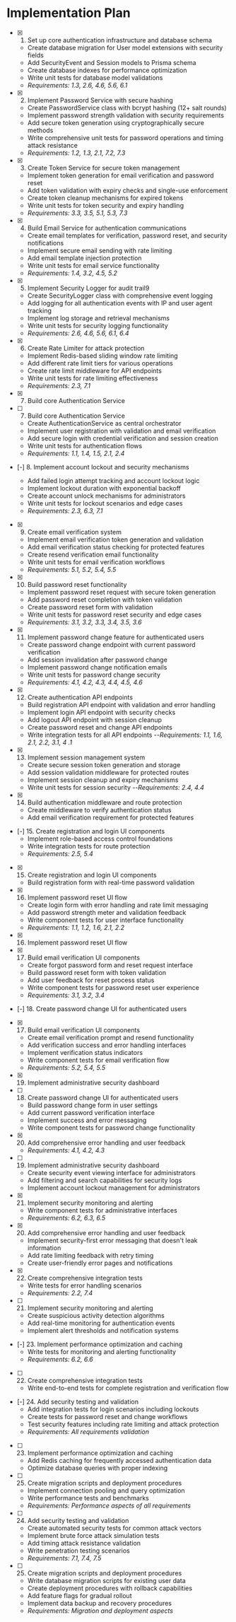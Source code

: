 # Implementation Plan

- [x] 1. Set up core authentication infrastructure and database schema





  - Create database migration for User model extensions with security fields
  - Add SecurityEvent and Session models to Prisma schema
  - Create database indexes for performance optimization
  - Write unit tests for database model validations
  - _Requirements: 1.3, 2.6, 4.6, 5.6, 6.1_

- [x] 2. Implement Password Service with secure hashing
  - Create PasswordService class with bcrypt hashing (12+ salt rounds)
  - Implement password strength validation with security requirements
  - Add secure token generation using cryptographically secure methods
  - Write comprehensive unit tests for password operations and timing attack resistance
  - _Requirements: 1.2, 1.3, 2.1, 7.2, 7.3_

- [x] 3. Create Token Service for secure token management





  - Implement token generation for email verification and password reset
  - Add token validation with expiry checks and single-use enforcement
  - Create token cleanup mechanisms for expired tokens
  - Write unit tests for token security and expiry handling
  - _Requirements: 3.3, 3.5, 5.1, 5.3, 7.3_

- [x] 4. Build Email Service for authentication communications





  - Create email templates for verification, password reset, and security notifications
  - Implement secure email sending with rate limiting
  - Add email template injection protection
  - Write unit tests for email service functionality
  - _Requirements: 1.4, 3.2, 4.5, 5.2_

- [x] 5. Implement Security Logger for audit trail9








  - Create SecurityLogger class with comprehensive event logging
  - Add logging for all authentication events with IP and user agent tracking
  - Implement log storage and retrieval mechanisms
  - Write unit tests for security logging functionality
  - _Requirements: 2.6, 4.6, 5.6, 6.1, 6.4_

- [x] 6. Create Rate Limiter for attack protection









  - Implement Redis-based sliding window rate limiting
  - Add different rate limit tiers for various operations
  - Create rate limit middleware for API endpoints
  - Write unit tests for rate limiting effectiveness
  - _Requirements: 2.3, 7.1_
- [x] 7. Build core Authentication Service




- [ ] 7. Build core Authentication Service

  - Create AuthenticationService as central orchestrator
  - Implement user registration with validation and email verification
  - Add secure login with credential verification and session creation
  - Write unit tests for authentication flows
  - _Requirements: 1.1, 1.4, 1.5, 2.1, 2.4_





- [-] 8. Implement account lockout and security mechanisms



  - Add failed login attempt tracking and account lockout logic
  - Implement lockout duration with exponential backoff
  - Create account unlock mechanisms for administrators
  - Write unit tests for lockout scenarios and edge cases
  - _Requirements: 2.3, 6.3, 7.1_

- [x] 9. Create email verification system




  - Implement email verification token generation and validation
  - Add email verification status checking for protected features
  - Create resend verification email functionality
  - Write unit tests for email verification workflows
  - _Requirements: 5.1, 5.2, 5.4, 5.5_



- [x] 10. Build password reset functionality


  - Implement password reset request with secure token generation
  - Add password reset completion with token validation
  - Create password reset form with validation
  - Write unit tests for password reset security and edge cases
  - _Requirements: 3.1, 3.2, 3.3, 3.4, 3.5, 3.6_

- [x] 11. Implement password change feature for authenticated users


  - Create password change endpoint with current password verification
  - Add session invalidation after password change
  - Implement password change notification emails
  - Write unit tests for password change security
  - _Requirements: 4.1, 4.2, 4.3, 4.4, 4.5, 4.6_

- [x] 12. Create authentication API endpoints



  - Build registration API endpoint with validation and error handling
  - Implement login API endpoint with security checks
  - Add logout API endpoint with session cleanup
  - Create password reset and change API endpoints
  - Write integration tests for all API endpoints
  --_Requirements: 1.1, 1.6, 2.1, 2.2, 3.1, 4
.1_

- [x] 13. Implement session management system

  - Create secure session token generation and storage
  - Add session validation middleware for protected routes
  - Implement session cleanup and expiry mechanisms
  - Write unit tests for session security
  --_Requirements: 2.4, 4.4_


- [x] 14. Build authentication middleware and route protection

  - Create middleware to verify authentication status
  - Add email verification requirement for protected features
- [-] 15. Create registration and login UI components
  - Implement role-based access control foundations
  - Write integration tests for route protection
  - _Requirements: 2.5, 5.4_

- [x] 15. Create registration and login UI components

  - Build registration form with real-time password validation
- [x] 16. Implement password reset UI flow
  - Create login form with error handling and rate limit messaging
  - Add password strength meter and validation feedback
  - Write component tests for user interface functionality
  - _Requirements: 1.1, 1.2, 1.6, 2.1, 2.2_

- [x] 16. Implement password reset UI flow

- [x] 17. Build email verification UI components
  - Create forgot password form and reset request interface
  - Build password reset form with token validation
  - Add user feedback for reset process status
  - Write component tests for password reset user experience
  - _Requirements: 3.1, 3.2, 3.4_

- [-] 18. Create password change UI for authenticated users
- [x] 17. Build email verification UI components

  - Create email verification prompt and resend functionality
  - Add verification success and error handling interfaces
  - Implement verification status indicators
  - Write component tests for email verification flow
  - _Requirements: 5.2, 5.4, 5.5_
- [x] 19. Implement administrative security dashboard

- [ ] 18. Create password change UI for authenticated users
  - Build password change form in user settings
  - Add current password verification interface
  - Implement success and error messaging
  - Write component tests for password change functionality
- [x] 20. Add comprehensive error handling and user feedback
  - _Requirements: 4.1, 4.2, 4.3_

- [ ] 19. Implement administrative security dashboard
  - Create security event viewing interface for administrators
  - Add filtering and search capabilities for security logs
  - Implement account lockout management for administrators
- [x] 21. Implement security monitoring and alerting
  - Write component tests for administrative interfaces
  - _Requirements: 6.2, 6.3, 6.5_

- [x] 20. Add comprehensive error handling and user feedback
  - Implement security-first error messaging that doesn't leak information
  - Add rate limiting feedback with retry timing
  - Create user-friendly error pages and notifications
- [x] 22. Create comprehensive integration tests
  - Write tests for error handling scenarios
  - _Requirements: 2.2, 7.4_

- [ ] 21. Implement security monitoring and alerting
  - Create suspicious activity detection algorithms
  - Add real-time monitoring for authentication events
  - Implement alert thresholds and notification systems
- [-] 23. Implement performance optimization and caching
  - Write tests for monitoring and alerting functionality
  - _Requirements: 6.2, 6.6_

- [ ] 22. Create comprehensive integration tests

  - Write end-to-end tests for complete registration and verification flow
- [-] 24. Add security testing and validation
  - Add integration tests for login scenarios including lockouts
  - Create tests for password reset and change workflows
  - Test security features including rate limiting and attack protection
  - _Requirements: All requirements validation_

- [ ] 23. Implement performance optimization and caching

  - Add Redis caching for frequently accessed authentication data
  - Optimize database queries with proper indexing
- [ ] 25. Create migration scripts and deployment procedures
  - Implement connection pooling and query optimization
  - Write performance tests and benchmarks
  - _Requirements: Performance aspects of all requirements_

- [ ] 24. Add security testing and validation

  - Create automated security tests for common attack vectors
  - Implement brute force attack simulation tests
  - Add timing attack resistance validation
  - Write penetration testing scenarios
  - _Requirements: 7.1, 7.4, 7.5_

- [ ] 25. Create migration scripts and deployment procedures

  - Write database migration scripts for existing user data
  - Create deployment procedures with rollback capabilities
  - Add feature flags for gradual rollout
  - Implement data backup and recovery procedures
  - _Requirements: Migration and deployment aspects_ 